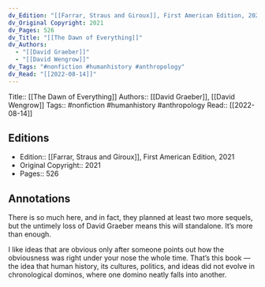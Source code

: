 ```yaml
---
dv_Edition: "[[Farrar, Straus and Giroux]], First American Edition, 2021"
dv_Original Copyright: 2021
dv_Pages: 526
dv_Title: "[[The Dawn of Everything]]"
dv_Authors:
  - "[[David Graeber]]"
  - "[[David Wengrow]]"
dv_Tags: "#nonfiction #humanhistory #anthropology"
dv_Read: "[[2022-08-14]]"
---
```

Title:: [[The Dawn of Everything]]
Authors:: [[David Graeber]], [[David Wengrow]]
Tags:: #nonfiction #humanhistory #anthropology
Read:: [[2022-08-14]]

## Editions
- Edition:: [[Farrar, Straus and Giroux]], First American Edition, 2021
- Original Copyright:: 2021
- Pages:: 526

## Annotations

  
There is so much here, and in fact, they planned at least two more sequels, but the untimely loss of David Graeber means this will standalone. It’s more than enough.   
  
I like ideas that are obvious only after someone points out how the obviousness was right under your nose the whole time. That’s this book — the idea that human history, its cultures, politics, and ideas did not evolve in chronological dominos, where one domino neatly falls into another.